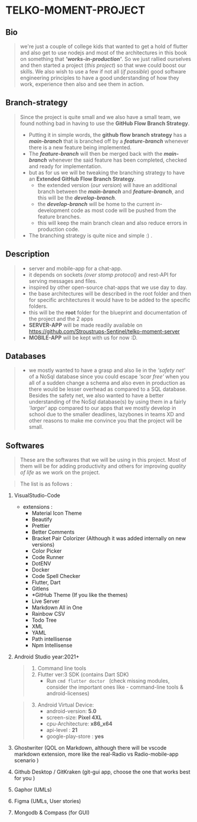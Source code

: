 # TELKO-MOMENT-PROJECT

## Bio

>  we're just a couple of college kids that wanted to get a hold of flutter and also get to use nodejs and most of the architectures in this book on something that ***'works-in-production'***.
>  So we just rallied ourselves and then started a project (_this project_) so that wwe could boost our skills. We also wish to use a few if not all (_if possible_) good software engineering principles to have a good understanding of how they work, experience then also and see them in action.

## Branch-strategy

> Since the project is quite small and we also have a small team, we found nothing bad in having to use the **GitHub Flow Branch Strategy**.
> - Putting it in simple words, the **github flow branch strategy** has a ***main-branch*** that is branched off by a ***feature-branch*** whenever there is a new feature being implemented.
> - The ***feature-branch*** will then be merged back with the ***main-branch*** whenever the said feature has been completed, checked and ready for implementation.
> - but as for us we will be tweaking the branching strategy to have an **Extended GitHub Flow Branch Strategy**.
>   +   the extended version (_our version_) will have an additional branch between the ***main-branch*** and ***feature-branch***, and this will be the ***develop-branch***.
>   +   the ***develop-branch*** will be home to the current in-development code as most code will be pushed from the feature branches.
>   +   this will keep the main branch clean and also reduce errors in production code.
> - The branching strategy is quite nice and simple :) .


## Description

> - server and mobile-app for a chat-app.
> - it depends on sockets _(over stomp protocol)_ and rest-API for serving messages and files.
> - inspired by other open-source chat-apps that we use day to day.
> - the base architectures will be described in the root folder and then for specific architectures it would have to be added to the specific folders.
> - this will be the **root** folder for the blueprint and documentation of the project and the 2 apps
> - **SERVER-APP** will be made readily available on <https://github.com/Stroustrups-Sentinel/telko-moment-server>
> - **MOBILE-APP** will be kept with us for now :D.



## Databases

> - we mostly wanted to have a grasp and also lie in the _'safety net'_ of a NoSql database since you could escape _'scar free'_ when you all of a sudden change a schema and also even in production as there would be lesser overhead as compared to a SQL database.
> Besides the safety net, we also wanted to have a better understanding of the NoSql database(s) by using them in a fairly _'larger'_ app compared to our apps that we mostly develop in school due to the smaller deadlines, lazybones in teams XD and other reasons to make me convince you that the project will be small.

## Softwares

> These are the softwares that we will be using in this project.
> Most of them will be for adding productivity and others for improving _quality of life_ as we work on the project.

> The list is as follows :
 1. VisualStudio-Code 
    -   extensions :
          +   Material Icon Theme
          +   Beautify
          +   Prettier
          +   Better Comments
          +   Bracket Pair Colorizer (Although it was added internally on new versions)
          +   Color Picker
          +   Code Runner
          +   DotENV
          +   Docker
          +   Code Spell Checker
          +   Flutter, Dart
          +   Gitlens
          +   *GitHub Theme (If you like the themes)
          +   Live Server 
          +   Markdown All in One
          +   Rainbow CSV
          +   Todo Tree
          +   XML
          +   YAML
          +   Path intellisense
          +   Npm Intellisense


 2. Android Studio year:2021+
    > 1. Command line tools
    > 2. Flutter ver:3 SDK (contains Dart SDK)
    >    * Run `cmd flutter doctor ` (check missing modules, consider the important ones like - command-line tools & android-licenses)
        
    > 3. Android Virtual Device: 
    >    * android-version: **5.0**
    >    * screen-size: **Pixel 4XL**
    >    * cpu-Architecture: **x86_x64**
    >    * api-level : **21**
    >    * google-play-store : **yes**
 
 3. Ghostwriter (QOL on Markdown, although there will be vscode markdown extension, more like the real-Radio vs Radio-mobile-app scenario )
 
 4. Github Desktop / GitKraken (git-gui app, choose the one that works best for you )
 
 5. Gaphor (UMLs)
 
 6. Figma (UMLs, User stories)
 
 7. Mongodb & Compass (for GUI)